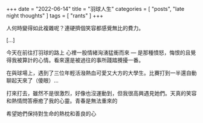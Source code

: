 +++
date = "2022-06-14"
title = "羽球人生"
categories = [ "posts", "late night thoughts" ]
tags = [ "rants" ]
+++

人何時變得如此複雜呢？連硬擠個笑容都感覺無比的費力。

[…]

今天在前往打羽球的路上 心裡一股情緒洶湧猛衝而來 — 是那種憤怒，悔恨的且覺得我被算計的心情。看來還是被過往的事所踐踏攪擾一番。

在與球場上，遇到了三位年輕活潑熱血可愛又大方的大學生。比賽打到一半還自動聊起天來了（傻眼）...

打來打去，雖然不是很激烈，好像也沒運動到，但我很高興遇見她們。天真的笑容和熱情問答療癒了我的心靈。青春是無法重來的

希望她們保持對生命的熱枕和善良的心